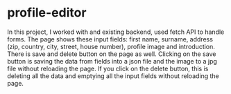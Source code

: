 # profile-editor

In this project, I worked with and existing backend, used fetch API to handle forms. The page shows these input fields: first name, surname, address (zip, country, city, street, house number), profile image and introduction. There is save and delete button on the page as well. Clicking on the save button is saving the data from fields into a json file and the image to a jpg file without reloading the page. If you click on the delete button, this is deleting all the data and emptying all the input fields without reloading the page.
